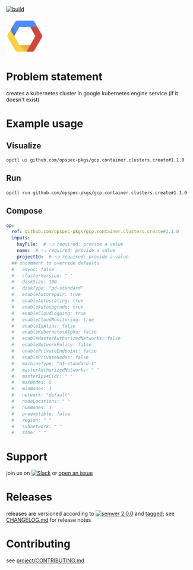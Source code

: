 [![build](https://github.com/opspec-pkgs/gcp.container.clusters.create/actions/workflows/build.yml/badge.svg)](https://github.com/opspec-pkgs/gcp.container.clusters.create/actions/workflows/build.yml)


<img src="icon.svg" alt="icon" height="100px">

# Problem statement

creates a kubernetes cluster in google kubernetes engine service (if it doesn't exist)

# Example usage

## Visualize

```shell
opctl ui github.com/opspec-pkgs/gcp.container.clusters.create#1.1.0
```

## Run

```
opctl run github.com/opspec-pkgs/gcp.container.clusters.create#1.1.0
```

## Compose

```yaml
op:
  ref: github.com/opspec-pkgs/gcp.container.clusters.create#1.1.0
  inputs:
    keyFile:  # 👈 required; provide a value
    name:  # 👈 required; provide a value
    projectId:  # 👈 required; provide a value
  ## uncomment to override defaults
  #   async: false
  #   clusterVersion: " "
  #   diskSize: 100
  #   diskType: "pd-standard"
  #   enableAutorepair: true
  #   enableAutoscaling: true
  #   enableAutoupgrade: true
  #   enableCloudLogging: true
  #   enableCloudMonitoring: true
  #   enableIpAlias: false
  #   enableKubernetesAlpha: false
  #   enableMasterAuthorizedNetworks: false
  #   enableNetworkPolicy: false
  #   enablePrivateEndpoint: false
  #   enablePrivateNodes: false
  #   machineType: "n1-standard-1"
  #   masterAuthorizedNetworks: " "
  #   masterIpv4Cidr: " "
  #   maxNodes: 6
  #   minNodes: 3
  #   network: "default"
  #   nodeLocations: " "
  #   numNodes: 3
  #   preemptible: false
  #   region: " "
  #   subnetwork: " "
  #   zone: " "
```

# Support

join us on
[![Slack](https://img.shields.io/badge/slack-opctl-E01563.svg)](https://join.slack.com/t/opctl/shared_invite/zt-51zodvjn-Ul_UXfkhqYLWZPQTvNPp5w)
or
[open an issue](https://github.com/opspec-pkgs/gcp.container.clusters.create/issues)

# Releases

releases are versioned according to
[![semver 2.0.0](https://img.shields.io/badge/semver-2.0.0-brightgreen.svg)](http://semver.org/spec/v2.0.0.html)
and [tagged](https://git-scm.com/book/en/v2/Git-Basics-Tagging); see
[CHANGELOG.md](CHANGELOG.md) for release notes

# Contributing

see
[project/CONTRIBUTING.md](https://github.com/opspec-pkgs/project/blob/main/CONTRIBUTING.md)
